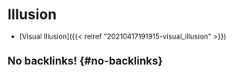 # Illusion


-   [Visual Illusion]({{< relref "20210417191915-visual_illusion" >}})


## No backlinks! {#no-backlinks}

